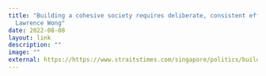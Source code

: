 ```yaml
---
title: "Building a cohesive society requires deliberate, consistent effort: DPM
  Lawrence Wong"
date: 2022-08-08
layout: link
description: ""
image: ""
external: https://https://www.straitstimes.com/singapore/politics/building-a-cohesive-society-requires-deliberate-consistent-effort-dpm-wong
---
```

